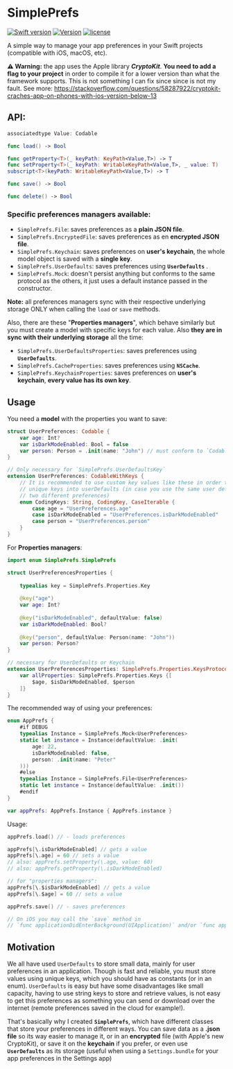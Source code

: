 # SimplePrefs

[![Swift version](https://img.shields.io/badge/Swift-5.1-orange.svg)](https://swift.org/download)
[![Version](https://img.shields.io/badge/version-2.4-green.svg)](https://github.com/illescasDaniel/Questions/releases)
[![license](https://img.shields.io/github/license/mashape/apistatus.svg)](https://github.com/illescasDaniel/SimplePrefs/blob/master/LICENSE)

A simple way to manage your app preferences in your Swift projects (compatible with iOS, macOS, etc).

**⚠️ Warning:** the app uses the Apple library ***CryptoKit***. **You need to add a flag to your project** in order to compile it for a lower version than what the framework supports.
This is not something I can fix since since is not my fault. See more: https://stackoverflow.com/questions/58287922/cryptokit-craches-app-on-phones-with-ios-version-below-13

## API:
```swift
associatedtype Value: Codable

func load() -> Bool

func getProperty<T>(_ keyPath: KeyPath<Value,T>) -> T
func setProperty<T>(_ keyPath: WritableKeyPath<Value,T>, _ value: T)
subscript<T>(keyPath: WritableKeyPath<Value,T>) -> T

func save() -> Bool

func delete() -> Bool
```

### Specific **preferences managers** available:
- `SimplePrefs.File`: saves preferences as a **plain JSON file**.
- `SimplePrefs.EncryptedFile`: saves preferences as en **encrypted JSON file**.
- `SimplePrefs.Keychain`: saves preferences on **user's keychain**, the whole model object is saved with a **single key**.
- `SimplePrefs.UserDefaults`: saves preferences using **`UserDefaults`**  .
- `SimplePrefs.Mock`: doesn't persist anything but conforms to the same protocol as the others, it just uses a default instance passed in the constructor.

**Note:** all preferences managers sync with their respective underlying storage ONLY when calling the `load` or `save` methods.

Also, there are these "**Properties managers**", which behave similarly but you must create a model with specific keys for each value. 
Also **they are in sync with their underlying storage** all the time:
- `SimplePrefs.UserDefaultsProperties`: saves preferences using **`UserDefaults`**.
- `SimplePrefs.CacheProperties`: saves preferences using **`NSCache`**.
- `SimplePrefs.KeychainProperties`: saves preferences on **user's keychain**, **every value has its own key**.

## Usage

You need a **model** with the properties you want to save:
```swift
struct UserPreferences: Codable {
    var age: Int?
    var isDarkModeEnabled: Bool = false
    var person: Person = .init(name: "John") // must conform to `Codable`
}

// Only necessary for `SimplePrefs.UserDefaultsKey`
extension UserPreferences: CodableWithKeys {
    // It is recommended to use custom key values like these in order to save
    // unique keys into userDefaults (in case you use the same user defaults suite for
    // two different preferences)
    enum CodingKeys: String, CodingKey, CaseIterable {
        case age = "UserPreferences.age"
        case isDarkModeEnabled = "UserPreferences.isDarkModeEnabled"
        case person = "UserPreferences.person"
    }
}
```
For **Properties managers**:
```swift
import enum SimplePrefs.SimplePrefs

struct UserPreferencesProperties {
    
    typealias key = SimplePrefs.Properties.Key
    
    @key("age")
    var age: Int?
    
    @key("isDarkModeEnabled", defaultValue: false)
    var isDarkModeEnabled: Bool?
    
    @key("person", defaultValue: Person(name: "John"))
    var person: Person?
}

// necessary for UserDefaults or Keychain
extension UserPreferencesProperties: SimplePrefs.Properties.KeysProtocol {
    var allProperties: SimplePrefs.Properties.Keys {[
        $age, $isDarkModeEnabled, $person
    ]}
}

```

The recommended way of using your preferences:
```swift
enum AppPrefs {
    #if DEBUG
    typealias Instance = SimplePrefs.Mock<UserPreferences>
    static let instance = Instance(defaultValue: .init(
        age: 22,
        isDarkModeEnabled: false,
        person: .init(name: "Peter"
    )))
    #else
    typealias Instance = SimplePrefs.File<UserPreferences>
    static let instance = Instance(defaultValue: .init())
    #endif
}

var appPrefs: AppPrefs.Instance { AppPrefs.instance }
```

Usage:
```swift
appPrefs.load() // - loads preferences

appPrefs[\.isDarkModeEnabled] // gets a value
appPrefs[\.age] = 60 // sets a value
// also: appPrefs.setProperty(\.age, value: 60)
// also: appPrefs.getProperty(\.isDarkModeEnabled)

// for "properties managers":
appPrefs[\.$isDarkModeEnabled] // gets a value
appPrefs[\.$age] = 60 // sets a value

appPrefs.save() // - saves preferences

// On iOS you may call the `save` method in
// `func applicationDidEnterBackground(UIApplication)` and/or `func applicationWillTerminate(UIApplication)`.
```

## Motivation

We all have used `UserDefaults` to store small data, mainly for user preferences in an application. Though is fast and reliable, you must store values using unique keys, which you should have as constants (or in an enum).
`UserDefaults` is easy but have some disadvantages like small capacity, having to use string keys to store and retrieve values, is not easy to get this preferences as something you can send or download over the internet (remote preferences saved in the cloud for example!).

That's basically why I created **`SimplePrefs`**, which have different classes that store your preferences in different ways.
You can save data as a **.json file** so its way easier to manage it, or in an **encrypted** file (with Apple's new CryptoKit), or save it on the **keychain** if you prefer, or even use **`UserDefaults`** as its storage (useful when using a `Settings.bundle` for your app preferences in the Settings app)
